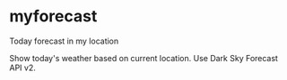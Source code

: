 # myforecast
Today forecast in my location

Show today's weather based on current location.
Use Dark Sky Forecast API v2.
